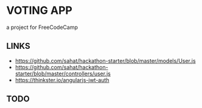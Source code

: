 # VOTING APP

a project for FreeCodeCamp

## LINKS
* https://github.com/sahat/hackathon-starter/blob/master/models/User.js
* https://github.com/sahat/hackathon-starter/blob/master/controllers/user.js
* https://thinkster.io/angularjs-jwt-auth

## TODO
